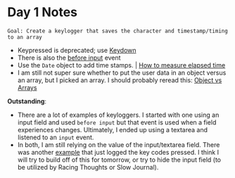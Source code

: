# Day 1 Notes

`Goal: Create a keylogger that saves the character and timestamp/timing to an array`

- Keypressed is deprecated; use [Keydown](https://developer.mozilla.org/en-US/docs/Web/API/Document/keydown_event)
- There is also the [before input](https://developer.mozilla.org/en-US/docs/Web/API/HTMLElement/beforeinput_event) event
- Use the `Date` object to add time stamps. | [How to measure elapsed time](https://stackoverflow.com/questions/41632942/how-to-measure-time-elapsed-on-javascript)
- I am still not super sure whether to put the user data in an object versus an array, but I picked an array. I should probably reread this:
[Object vs Arrays](https://medium.com/@zac_heisey/objects-vs-arrays-42601ff79421)

**Outstanding**:
- There are a lot of examples of keyloggers. I started with one using an input field and used `before input` but that event is used when a field experiences changes. Ultimately, I ended up using a textarea and listened to an `input` event.
- In both, I am still relying on the value of the input/textarea field. There was another [example](https://developer.mozilla.org/en-US/docs/Web/API/Document/keydown_event) that just logged the key codes pressed. I think I will try to build off of this for tomorrow, or try to hide the input field (to be utilized by Racing Thoughts or Slow Journal).